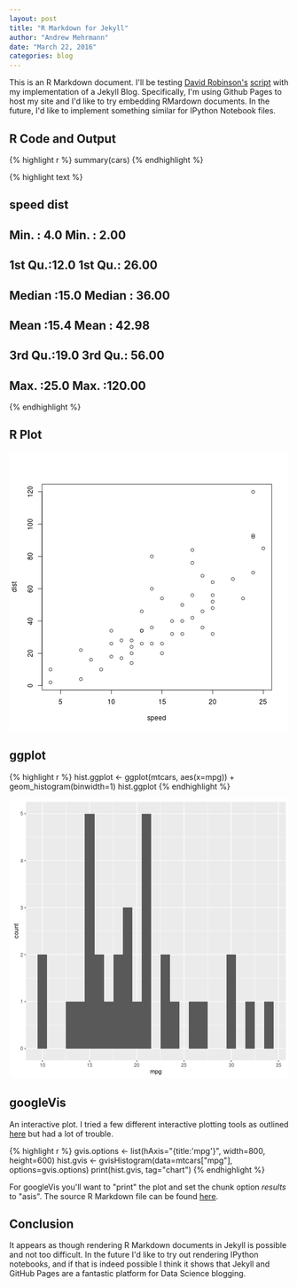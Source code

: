 ```yaml
---
layout: post
title: "R Markdown for Jekyll"
author: "Andrew Mehrmann"
date: "March 22, 2016"
categories: blog
---
```


This is an R Markdown document. I'll be testing [David Robinson's](http://varianceexplained.org/about/) [script](https://github.com/dgrtwo/dgrtwo.github.com/blob/master/_scripts/knitpages.R) with my implementation of a Jekyll Blog. Specifically, I'm using Github Pages to host my site and I'd like to try embedding RMardown documents. In the future, I'd like to implement something similar for IPython Notebook files.

## R Code and Output




{% highlight r %}
summary(cars)
{% endhighlight %}



{% highlight text %}
##      speed           dist       
##  Min.   : 4.0   Min.   :  2.00  
##  1st Qu.:12.0   1st Qu.: 26.00  
##  Median :15.0   Median : 36.00  
##  Mean   :15.4   Mean   : 42.98  
##  3rd Qu.:19.0   3rd Qu.: 56.00  
##  Max.   :25.0   Max.   :120.00
{% endhighlight %}

## R Plot

![center](/figs/2016-03-21-test/unnamed-chunk-3-1.png) 

## ggplot


{% highlight r %}
hist.ggplot <- ggplot(mtcars, aes(x=mpg)) + geom_histogram(binwidth=1)
hist.ggplot
{% endhighlight %}

![center](/figs/2016-03-21-test/unnamed-chunk-4-1.png) 

## googleVis

An interactive plot. I tried a few different interactive plotting tools as outlined [here](http://ouzor.github.io/blog/2014/11/21/interactive-visualizations.html) but had a lot of trouble. 


{% highlight r %}
gvis.options <- list(hAxis="{title:'mpg'}",
                     width=800, height=600)
hist.gvis <- gvisHistogram(data=mtcars["mpg"], options=gvis.options)
print(hist.gvis, tag="chart")
{% endhighlight %}

<!-- Histogram generated in R 3.2.3 by googleVis 0.5.10 package -->
<!-- Mon Mar 28 12:27:25 2016 -->


<!-- jsHeader -->
<script type="text/javascript">
 
// jsData 
function gvisDataHistogramID4fda5c5c3949 () {
var data = new google.visualization.DataTable();
var datajson =
[
 [
 21 
],
[
 21 
],
[
 22.8 
],
[
 21.4 
],
[
 18.7 
],
[
 18.1 
],
[
 14.3 
],
[
 24.4 
],
[
 22.8 
],
[
 19.2 
],
[
 17.8 
],
[
 16.4 
],
[
 17.3 
],
[
 15.2 
],
[
 10.4 
],
[
 10.4 
],
[
 14.7 
],
[
 32.4 
],
[
 30.4 
],
[
 33.9 
],
[
 21.5 
],
[
 15.5 
],
[
 15.2 
],
[
 13.3 
],
[
 19.2 
],
[
 27.3 
],
[
 26 
],
[
 30.4 
],
[
 15.8 
],
[
 19.7 
],
[
 15 
],
[
 21.4 
] 
];
data.addColumn('number','mpg');
data.addRows(datajson);
return(data);
}
 
// jsDrawChart
function drawChartHistogramID4fda5c5c3949() {
var data = gvisDataHistogramID4fda5c5c3949();
var options = {};
options["allowHtml"] = true;
options["hAxis"] = {title:'mpg'};
options["width"] =    800;
options["height"] =    600;

    var chart = new google.visualization.Histogram(
    document.getElementById('HistogramID4fda5c5c3949')
    );
    chart.draw(data,options);
    

}
  
 
// jsDisplayChart
(function() {
var pkgs = window.__gvisPackages = window.__gvisPackages || [];
var callbacks = window.__gvisCallbacks = window.__gvisCallbacks || [];
var chartid = "corechart";
  
// Manually see if chartid is in pkgs (not all browsers support Array.indexOf)
var i, newPackage = true;
for (i = 0; newPackage && i < pkgs.length; i++) {
if (pkgs[i] === chartid)
newPackage = false;
}
if (newPackage)
  pkgs.push(chartid);
  
// Add the drawChart function to the global list of callbacks
callbacks.push(drawChartHistogramID4fda5c5c3949);
})();
function displayChartHistogramID4fda5c5c3949() {
  var pkgs = window.__gvisPackages = window.__gvisPackages || [];
  var callbacks = window.__gvisCallbacks = window.__gvisCallbacks || [];
  window.clearTimeout(window.__gvisLoad);
  // The timeout is set to 100 because otherwise the container div we are
  // targeting might not be part of the document yet
  window.__gvisLoad = setTimeout(function() {
  var pkgCount = pkgs.length;
  google.load("visualization", "1", { packages:pkgs, callback: function() {
  if (pkgCount != pkgs.length) {
  // Race condition where another setTimeout call snuck in after us; if
  // that call added a package, we must not shift its callback
  return;
}
while (callbacks.length > 0)
callbacks.shift()();
} });
}, 100);
}
 
// jsFooter
</script>
 
<!-- jsChart -->  
<script type="text/javascript" src="https://www.google.com/jsapi?callback=displayChartHistogramID4fda5c5c3949"></script>
 
<!-- divChart -->
  
<div id="HistogramID4fda5c5c3949" 
  style="width: 800; height: 600;">
</div>

For googleVis you'll want to "print" the plot and set the chunk option *results* to "asis". The source R Markdown file can be found [here](https://github.com/dkmehrmann/dkmehrmann.github.io/blob/master/_R/2016-03-21-test.Rmd).

## Conclusion

It appears as though rendering R Markdown documents in Jekyll is possible and not too difficult. In the future I'd like to try out rendering IPython notebooks, and if that is indeed possible I think it shows that Jekyll and GitHub Pages are a fantastic platform for Data Science blogging.



